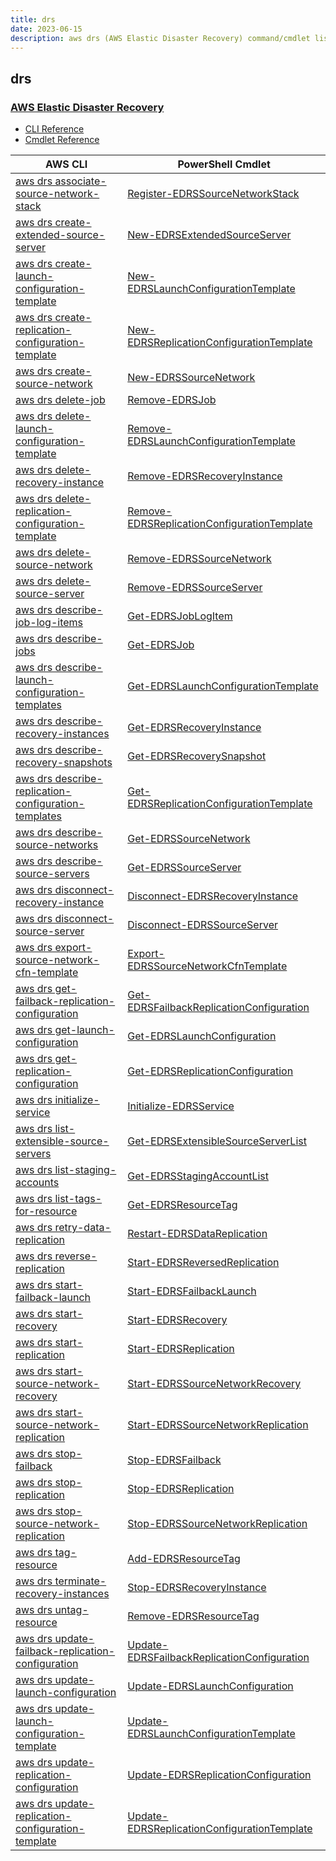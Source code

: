 ```yaml
---
title: drs
date: 2023-06-15
description: aws drs (AWS Elastic Disaster Recovery) command/cmdlet list.
---
```


## drs

### [AWS Elastic Disaster Recovery](https://aws.amazon.com/disaster-recovery/)

* [CLI Reference](https://awscli.amazonaws.com/v2/documentation/api/latest/reference/drs/index.html)
* [Cmdlet Reference](https://docs.aws.amazon.com/powershell/latest/reference/items/Drs_cmdlets.html)

|AWS CLI|PowerShell Cmdlet|
|----|----|
|[aws drs associate-source-network-stack](https://awscli.amazonaws.com/v2/documentation/api/latest/reference/drs/associate-source-network-stack.html)|[Register-EDRSSourceNetworkStack](https://docs.aws.amazon.com/powershell/latest/reference/items/Register-EDRSSourceNetworkStack.html)|
|[aws drs create-extended-source-server](https://awscli.amazonaws.com/v2/documentation/api/latest/reference/drs/create-extended-source-server.html)|[New-EDRSExtendedSourceServer](https://docs.aws.amazon.com/powershell/latest/reference/items/New-EDRSExtendedSourceServer.html)|
|[aws drs create-launch-configuration-template](https://awscli.amazonaws.com/v2/documentation/api/latest/reference/drs/create-launch-configuration-template.html)|[New-EDRSLaunchConfigurationTemplate](https://docs.aws.amazon.com/powershell/latest/reference/items/New-EDRSLaunchConfigurationTemplate.html)|
|[aws drs create-replication-configuration-template](https://awscli.amazonaws.com/v2/documentation/api/latest/reference/drs/create-replication-configuration-template.html)|[New-EDRSReplicationConfigurationTemplate](https://docs.aws.amazon.com/powershell/latest/reference/items/New-EDRSReplicationConfigurationTemplate.html)|
|[aws drs create-source-network](https://awscli.amazonaws.com/v2/documentation/api/latest/reference/drs/create-source-network.html)|[New-EDRSSourceNetwork](https://docs.aws.amazon.com/powershell/latest/reference/items/New-EDRSSourceNetwork.html)|
|[aws drs delete-job](https://awscli.amazonaws.com/v2/documentation/api/latest/reference/drs/delete-job.html)|[Remove-EDRSJob](https://docs.aws.amazon.com/powershell/latest/reference/items/Remove-EDRSJob.html)|
|[aws drs delete-launch-configuration-template](https://awscli.amazonaws.com/v2/documentation/api/latest/reference/drs/delete-launch-configuration-template.html)|[Remove-EDRSLaunchConfigurationTemplate](https://docs.aws.amazon.com/powershell/latest/reference/items/Remove-EDRSLaunchConfigurationTemplate.html)|
|[aws drs delete-recovery-instance](https://awscli.amazonaws.com/v2/documentation/api/latest/reference/drs/delete-recovery-instance.html)|[Remove-EDRSRecoveryInstance](https://docs.aws.amazon.com/powershell/latest/reference/items/Remove-EDRSRecoveryInstance.html)|
|[aws drs delete-replication-configuration-template](https://awscli.amazonaws.com/v2/documentation/api/latest/reference/drs/delete-replication-configuration-template.html)|[Remove-EDRSReplicationConfigurationTemplate](https://docs.aws.amazon.com/powershell/latest/reference/items/Remove-EDRSReplicationConfigurationTemplate.html)|
|[aws drs delete-source-network](https://awscli.amazonaws.com/v2/documentation/api/latest/reference/drs/delete-source-network.html)|[Remove-EDRSSourceNetwork](https://docs.aws.amazon.com/powershell/latest/reference/items/Remove-EDRSSourceNetwork.html)|
|[aws drs delete-source-server](https://awscli.amazonaws.com/v2/documentation/api/latest/reference/drs/delete-source-server.html)|[Remove-EDRSSourceServer](https://docs.aws.amazon.com/powershell/latest/reference/items/Remove-EDRSSourceServer.html)|
|[aws drs describe-job-log-items](https://awscli.amazonaws.com/v2/documentation/api/latest/reference/drs/describe-job-log-items.html)|[Get-EDRSJobLogItem](https://docs.aws.amazon.com/powershell/latest/reference/items/Get-EDRSJobLogItem.html)|
|[aws drs describe-jobs](https://awscli.amazonaws.com/v2/documentation/api/latest/reference/drs/describe-jobs.html)|[Get-EDRSJob](https://docs.aws.amazon.com/powershell/latest/reference/items/Get-EDRSJob.html)|
|[aws drs describe-launch-configuration-templates](https://awscli.amazonaws.com/v2/documentation/api/latest/reference/drs/describe-launch-configuration-templates.html)|[Get-EDRSLaunchConfigurationTemplate](https://docs.aws.amazon.com/powershell/latest/reference/items/Get-EDRSLaunchConfigurationTemplate.html)|
|[aws drs describe-recovery-instances](https://awscli.amazonaws.com/v2/documentation/api/latest/reference/drs/describe-recovery-instances.html)|[Get-EDRSRecoveryInstance](https://docs.aws.amazon.com/powershell/latest/reference/items/Get-EDRSRecoveryInstance.html)|
|[aws drs describe-recovery-snapshots](https://awscli.amazonaws.com/v2/documentation/api/latest/reference/drs/describe-recovery-snapshots.html)|[Get-EDRSRecoverySnapshot](https://docs.aws.amazon.com/powershell/latest/reference/items/Get-EDRSRecoverySnapshot.html)|
|[aws drs describe-replication-configuration-templates](https://awscli.amazonaws.com/v2/documentation/api/latest/reference/drs/describe-replication-configuration-templates.html)|[Get-EDRSReplicationConfigurationTemplate](https://docs.aws.amazon.com/powershell/latest/reference/items/Get-EDRSReplicationConfigurationTemplate.html)|
|[aws drs describe-source-networks](https://awscli.amazonaws.com/v2/documentation/api/latest/reference/drs/describe-source-networks.html)|[Get-EDRSSourceNetwork](https://docs.aws.amazon.com/powershell/latest/reference/items/Get-EDRSSourceNetwork.html)|
|[aws drs describe-source-servers](https://awscli.amazonaws.com/v2/documentation/api/latest/reference/drs/describe-source-servers.html)|[Get-EDRSSourceServer](https://docs.aws.amazon.com/powershell/latest/reference/items/Get-EDRSSourceServer.html)|
|[aws drs disconnect-recovery-instance](https://awscli.amazonaws.com/v2/documentation/api/latest/reference/drs/disconnect-recovery-instance.html)|[Disconnect-EDRSRecoveryInstance](https://docs.aws.amazon.com/powershell/latest/reference/items/Disconnect-EDRSRecoveryInstance.html)|
|[aws drs disconnect-source-server](https://awscli.amazonaws.com/v2/documentation/api/latest/reference/drs/disconnect-source-server.html)|[Disconnect-EDRSSourceServer](https://docs.aws.amazon.com/powershell/latest/reference/items/Disconnect-EDRSSourceServer.html)|
|[aws drs export-source-network-cfn-template](https://awscli.amazonaws.com/v2/documentation/api/latest/reference/drs/export-source-network-cfn-template.html)|[Export-EDRSSourceNetworkCfnTemplate](https://docs.aws.amazon.com/powershell/latest/reference/items/Export-EDRSSourceNetworkCfnTemplate.html)|
|[aws drs get-failback-replication-configuration](https://awscli.amazonaws.com/v2/documentation/api/latest/reference/drs/get-failback-replication-configuration.html)|[Get-EDRSFailbackReplicationConfiguration](https://docs.aws.amazon.com/powershell/latest/reference/items/Get-EDRSFailbackReplicationConfiguration.html)|
|[aws drs get-launch-configuration](https://awscli.amazonaws.com/v2/documentation/api/latest/reference/drs/get-launch-configuration.html)|[Get-EDRSLaunchConfiguration](https://docs.aws.amazon.com/powershell/latest/reference/items/Get-EDRSLaunchConfiguration.html)|
|[aws drs get-replication-configuration](https://awscli.amazonaws.com/v2/documentation/api/latest/reference/drs/get-replication-configuration.html)|[Get-EDRSReplicationConfiguration](https://docs.aws.amazon.com/powershell/latest/reference/items/Get-EDRSReplicationConfiguration.html)|
|[aws drs initialize-service](https://awscli.amazonaws.com/v2/documentation/api/latest/reference/drs/initialize-service.html)|[Initialize-EDRSService](https://docs.aws.amazon.com/powershell/latest/reference/items/Initialize-EDRSService.html)|
|[aws drs list-extensible-source-servers](https://awscli.amazonaws.com/v2/documentation/api/latest/reference/drs/list-extensible-source-servers.html)|[Get-EDRSExtensibleSourceServerList](https://docs.aws.amazon.com/powershell/latest/reference/items/Get-EDRSExtensibleSourceServerList.html)|
|[aws drs list-staging-accounts](https://awscli.amazonaws.com/v2/documentation/api/latest/reference/drs/list-staging-accounts.html)|[Get-EDRSStagingAccountList](https://docs.aws.amazon.com/powershell/latest/reference/items/Get-EDRSStagingAccountList.html)|
|[aws drs list-tags-for-resource](https://awscli.amazonaws.com/v2/documentation/api/latest/reference/drs/list-tags-for-resource.html)|[Get-EDRSResourceTag](https://docs.aws.amazon.com/powershell/latest/reference/items/Get-EDRSResourceTag.html)|
|[aws drs retry-data-replication](https://awscli.amazonaws.com/v2/documentation/api/latest/reference/drs/retry-data-replication.html)|[Restart-EDRSDataReplication](https://docs.aws.amazon.com/powershell/latest/reference/items/Restart-EDRSDataReplication.html)|
|[aws drs reverse-replication](https://awscli.amazonaws.com/v2/documentation/api/latest/reference/drs/reverse-replication.html)|[Start-EDRSReversedReplication](https://docs.aws.amazon.com/powershell/latest/reference/items/Start-EDRSReversedReplication.html)|
|[aws drs start-failback-launch](https://awscli.amazonaws.com/v2/documentation/api/latest/reference/drs/start-failback-launch.html)|[Start-EDRSFailbackLaunch](https://docs.aws.amazon.com/powershell/latest/reference/items/Start-EDRSFailbackLaunch.html)|
|[aws drs start-recovery](https://awscli.amazonaws.com/v2/documentation/api/latest/reference/drs/start-recovery.html)|[Start-EDRSRecovery](https://docs.aws.amazon.com/powershell/latest/reference/items/Start-EDRSRecovery.html)|
|[aws drs start-replication](https://awscli.amazonaws.com/v2/documentation/api/latest/reference/drs/start-replication.html)|[Start-EDRSReplication](https://docs.aws.amazon.com/powershell/latest/reference/items/Start-EDRSReplication.html)|
|[aws drs start-source-network-recovery](https://awscli.amazonaws.com/v2/documentation/api/latest/reference/drs/start-source-network-recovery.html)|[Start-EDRSSourceNetworkRecovery](https://docs.aws.amazon.com/powershell/latest/reference/items/Start-EDRSSourceNetworkRecovery.html)|
|[aws drs start-source-network-replication](https://awscli.amazonaws.com/v2/documentation/api/latest/reference/drs/start-source-network-replication.html)|[Start-EDRSSourceNetworkReplication](https://docs.aws.amazon.com/powershell/latest/reference/items/Start-EDRSSourceNetworkReplication.html)|
|[aws drs stop-failback](https://awscli.amazonaws.com/v2/documentation/api/latest/reference/drs/stop-failback.html)|[Stop-EDRSFailback](https://docs.aws.amazon.com/powershell/latest/reference/items/Stop-EDRSFailback.html)|
|[aws drs stop-replication](https://awscli.amazonaws.com/v2/documentation/api/latest/reference/drs/stop-replication.html)|[Stop-EDRSReplication](https://docs.aws.amazon.com/powershell/latest/reference/items/Stop-EDRSReplication.html)|
|[aws drs stop-source-network-replication](https://awscli.amazonaws.com/v2/documentation/api/latest/reference/drs/stop-source-network-replication.html)|[Stop-EDRSSourceNetworkReplication](https://docs.aws.amazon.com/powershell/latest/reference/items/Stop-EDRSSourceNetworkReplication.html)|
|[aws drs tag-resource](https://awscli.amazonaws.com/v2/documentation/api/latest/reference/drs/tag-resource.html)|[Add-EDRSResourceTag](https://docs.aws.amazon.com/powershell/latest/reference/items/Add-EDRSResourceTag.html)|
|[aws drs terminate-recovery-instances](https://awscli.amazonaws.com/v2/documentation/api/latest/reference/drs/terminate-recovery-instances.html)|[Stop-EDRSRecoveryInstance](https://docs.aws.amazon.com/powershell/latest/reference/items/Stop-EDRSRecoveryInstance.html)|
|[aws drs untag-resource](https://awscli.amazonaws.com/v2/documentation/api/latest/reference/drs/untag-resource.html)|[Remove-EDRSResourceTag](https://docs.aws.amazon.com/powershell/latest/reference/items/Remove-EDRSResourceTag.html)|
|[aws drs update-failback-replication-configuration](https://awscli.amazonaws.com/v2/documentation/api/latest/reference/drs/update-failback-replication-configuration.html)|[Update-EDRSFailbackReplicationConfiguration](https://docs.aws.amazon.com/powershell/latest/reference/items/Update-EDRSFailbackReplicationConfiguration.html)|
|[aws drs update-launch-configuration](https://awscli.amazonaws.com/v2/documentation/api/latest/reference/drs/update-launch-configuration.html)|[Update-EDRSLaunchConfiguration](https://docs.aws.amazon.com/powershell/latest/reference/items/Update-EDRSLaunchConfiguration.html)|
|[aws drs update-launch-configuration-template](https://awscli.amazonaws.com/v2/documentation/api/latest/reference/drs/update-launch-configuration-template.html)|[Update-EDRSLaunchConfigurationTemplate](https://docs.aws.amazon.com/powershell/latest/reference/items/Update-EDRSLaunchConfigurationTemplate.html)|
|[aws drs update-replication-configuration](https://awscli.amazonaws.com/v2/documentation/api/latest/reference/drs/update-replication-configuration.html)|[Update-EDRSReplicationConfiguration](https://docs.aws.amazon.com/powershell/latest/reference/items/Update-EDRSReplicationConfiguration.html)|
|[aws drs update-replication-configuration-template](https://awscli.amazonaws.com/v2/documentation/api/latest/reference/drs/update-replication-configuration-template.html)|[Update-EDRSReplicationConfigurationTemplate](https://docs.aws.amazon.com/powershell/latest/reference/items/Update-EDRSReplicationConfigurationTemplate.html)|

